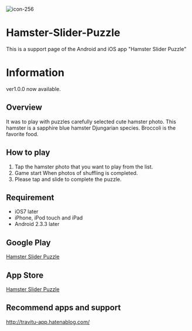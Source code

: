 ![icon-256](https://cloud.githubusercontent.com/assets/6576679/20866717/bf012b14-ba76-11e6-89dc-56d84463199e.png)

# Hamster-Slider-Puzzle
This is a support page of the Android and iOS app "Hamster Slider Puzzle"

# Information
ver1.0.0 now available.

## Overview

It was to play with puzzles carefully selected cute hamster photo.
This hamster is a sapphire blue hamster Djungarian species.
Broccoli is the favorite food.

## How to play
1. Tap the hamster photo that you want to play from the list.
2. Game start When photos of shuffling is completed.
3. Please tap and slide to complete the puzzle.

## Requirement
- iOS7 later
- iPhone, iPod touch and iPad
- Android 2.3.3 later

## Google Play
<a href="https://play.google.com/store/apps/details?id=dev.travitu.hamsterpuzzle&hl=ja" target="_blank">Hamster Slider Puzzle</a>


## App Store
<a href="https://itunes.apple.com/us/app/hamster-slider-puzzle/id1084229162?l=ja&ls=1&mt=8" target="_blank">Hamster Slider Puzzle</a>

## Recommend apps and support
http://travitu-app.hatenablog.com/
